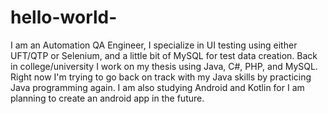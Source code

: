 # hello-world-
I am an Automation QA Engineer, I specialize in UI testing using either UFT/QTP or Selenium, and a little bit of MySQL for test data creation.
Back in college/university I work on my thesis using Java, C#, PHP, and MySQL. Right now I'm trying to go back on track with my Java skills by practicing Java programming again.
I am also studying Android and Kotlin for I am planning to create an android app in the future.
